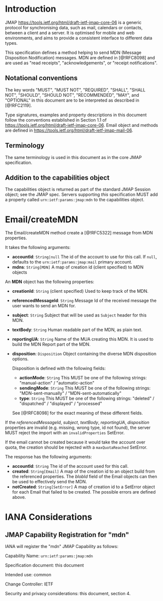 # Introduction

JMAP <https://tools.ietf.org/html/draft-ietf-jmap-core-06> is a generic protocol for synchronising data, such as mail, calendars or contacts, between a client and a server. It is optimised for mobile and web environments, and aims to provide a consistent interface to different data types.

This specification defines a method helping to send MDN (Message Disposition Nodification) messages. MDN are defined in [@!RFC8098] and are used as "read receipts", "acknowledgements", or "receipt notifications".

## Notational conventions

The key words "MUST", "MUST NOT", "REQUIRED", "SHALL", "SHALL NOT", "SHOULD", "SHOULD NOT", "RECOMMENDED", "MAY", and "OPTIONAL" in this document are to be interpreted as described in [@!RFC2119].

Type signatures, examples and property descriptions in this document follow the conventions established in Section 1.1 of <https://tools.ietf.org/html/draft-ietf-jmap-core-06>.
Email object and methods are defined in <https://tools.ietf.org/html/draft-ietf-jmap-mail-06>.

## Terminology

The same terminology is used in this document as in the core JMAP specification.

## Addition to the capabilities object

The capabilities object is returned as part of the standard JMAP Session object; see the JMAP spec. Servers supporting *this* specification MUST add a property called `urn:ietf:params:jmap:mdn` to the capabilities object.


# Email/createMDN

The Email/createMDN method create a [@!RFC5322] message from MDN properties.

It takes the following arguments:

- **accountId**: `String|null`
  The id of the account to use for this call. If `null`, defaults to the `urn:ietf:params:jmap:mail` primary account.
- **mdns**: `String[MDN]`
  A map of creation id (client specified) to MDN objects

An **MDN** object has the following properties:

- **creationId**: `String`
  (client specified) Used to keep track of the MDN.
- **referencedMessageId**: `String`
  Message Id of the received message the user wants to send an MDN for.
- **subject**: `String`
  Subject that will be used as `Subject` header for this MDN.
- **textBody**: `String`
  Human readable part of the MDN, as plain text.
- **reportingUA**: `String`
  Name of the MUA creating this MDN. It is used to build the MDN Report part of the MDN.
- **disposition**: `Disposition`
  Object containing the diverse MDN disposition options.

  Disposition is defined with the following fields:

  - **actionMode**: `String`
    This MUST be one of the following strings: "manual-action" / "automatic-action"
  - **sendingMode**: `String`
    This MUST be one of the following strings: "MDN-sent-manually" / "MDN-sent-automatically"
  - **type**: `String`
    This MUST be one of the following strings: "deleted" / "dispatched" / "displayed" / "processed"

  See [@!RFC8098] for the exact meaning of these different fields.

If the *referencedMessageId*, *subject*, *textBody*, *reportingUA*, *disposition* properties are invalid (e.g. missing, wrong type, id not found), the server MUST reject the import with an `invalidProperties` SetError.

If the email cannot be created because it would take the account over quota, the creation should be rejected with a `maxQuotaReached` SetError.

The response has the following arguments:

- **accountId**: `String`
  The id of the account used for this call.
- **created**: `String[Email]`
  A map of the creation id to an object build from the referenced properties. The *blobId* field of the Email objects can then be used to effectively send the MDN.
- **notCreated**: `String[SetError]`
  A map of creation id to a SetError object for each Email that failed to be created. The possible errors are defined above.

# IANA Considerations

## JMAP Capability Registration for "mdn"

IANA will register the "mdn" JMAP Capability as follows:

Capability Name: `urn:ietf:params:jmap:mdn`

Specification document: this document

Intended use: common

Change Controller: IETF

Security and privacy considerations: this document, section 4.

